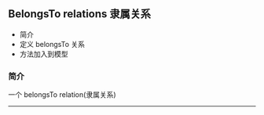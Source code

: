 ## BelongsTo relations 隶属关系

- 简介
- 定义 belongsTo 关系
- 方法加入到模型


### 简介  

一个 belongsTo relation(隶属关系)

















- - -
